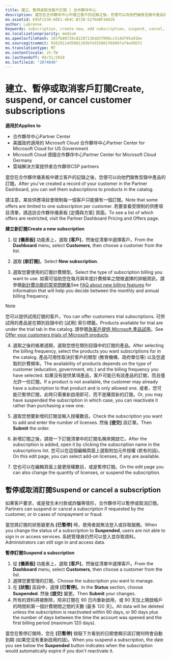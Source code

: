 ```yaml
---
title: 建立、暫停或取消客戶訂閱 | 合作夥伴中心
description: 當您在合作夥伴中心中建立客戶的記錄之後，您便可以向他們銷售型錄中產品的訂閱。
ms.assetid: E95F1538-60E1-464C-B72B-52764BF3A820
author: Labrenne
Keywords: subscription, create new, add subscription, suspend, cancel,
ms.localizationpriority: medium
ms.openlocfilehash: 103fb80729c82287136dd3f006cc514d795a91be
ms.sourcegitcommit: 92629114d5081103bfe555081f69997af4ed56f2
ms.translationtype: MT
ms.contentlocale: zh-TW
ms.lasthandoff: 08/31/2018
ms.locfileid: "2874848"
---
```

# <a name="create-suspend-or-cancel-customer-subscriptions"></a><span data-ttu-id="91cb2-103">建立、暫停或取消客戶訂閱</span><span class="sxs-lookup"><span data-stu-id="91cb2-103">Create, suspend, or cancel customer subscriptions</span></span>

**<span data-ttu-id="91cb2-104">適用於</span><span class="sxs-lookup"><span data-stu-id="91cb2-104">Applies to</span></span>**

-  <span data-ttu-id="91cb2-105">合作夥伴中心</span><span class="sxs-lookup"><span data-stu-id="91cb2-105">Partner Center</span></span>
-  <span data-ttu-id="91cb2-106">美國政府適用的 Microsoft Cloud 合作夥伴中心</span><span class="sxs-lookup"><span data-stu-id="91cb2-106">Partner Center for Microsoft Cloud for US Government</span></span>
-  <span data-ttu-id="91cb2-107">Microsoft Cloud 德國合作夥伴中心</span><span class="sxs-lookup"><span data-stu-id="91cb2-107">Partner Center for Microsoft Cloud Germany</span></span>
-  <span data-ttu-id="91cb2-108">雲端解決方案提供者合作夥伴</span><span class="sxs-lookup"><span data-stu-id="91cb2-108">CSP partners</span></span>

<span data-ttu-id="91cb2-109">當您在合作夥伴儀表板中建立客戶的記錄之後，您便可以向他們銷售型錄中產品的訂閱。</span><span class="sxs-lookup"><span data-stu-id="91cb2-109">After you've created a record of your customer in the Partner Dashboard, you can sell them subscriptions to products in the catalog.</span></span>

<span data-ttu-id="91cb2-110">請注意，某些供應項目會限制每一個客戶只能擁有一個訂閱。</span><span class="sxs-lookup"><span data-stu-id="91cb2-110">Note that some offers are limited to one subscription per customer.</span></span> <span data-ttu-id="91cb2-111">若要查看受限制的供應項目清單，請造訪合作夥伴儀表板 [定價與方案] 頁面。</span><span class="sxs-lookup"><span data-stu-id="91cb2-111">To see a list of which offers are restricted, visit the Partner Dashboard Pricing and Offers page.</span></span> 


**<span data-ttu-id="91cb2-112">建立新訂閱</span><span class="sxs-lookup"><span data-stu-id="91cb2-112">Create a new subscription</span></span>**

1.  <span data-ttu-id="91cb2-113">從 **\[儀表板\]** 功能表上，選取 **\[客戶\]**，然後從清單中選擇客戶。</span><span class="sxs-lookup"><span data-stu-id="91cb2-113">From the **Dashboard** menu, select **Customers**, then choose a customer from the list.</span></span>

2.  <span data-ttu-id="91cb2-114">選取 **\[新訂閱\]**。</span><span class="sxs-lookup"><span data-stu-id="91cb2-114">Select **New subscription**.</span></span>

3.  <span data-ttu-id="91cb2-115">選取您要使用的訂閱計費類型。</span><span class="sxs-lookup"><span data-stu-id="91cb2-115">Select the type of subscription billing you want to use.</span></span>  <span data-ttu-id="91cb2-116">如需可協助您在每月與年度計費頻率之間做選擇的詳細資訊，請參閱[新計費功能的常見問題集](faq-about-new-billing-features.md)</span><span class="sxs-lookup"><span data-stu-id="91cb2-116">See [FAQ about new billing features](faq-about-new-billing-features.md) for information that will help you decide between the monthly and annual billing frequency.</span></span>
 
 >[!Note]
 ><span data-ttu-id="91cb2-117">您可以提供試用訂閱的客戶。</span><span class="sxs-lookup"><span data-stu-id="91cb2-117">You can offer customers trial subscriptions.</span></span> <span data-ttu-id="91cb2-118">可供試用的產品是在類別目錄中的 [試用] 索引標籤。</span><span class="sxs-lookup"><span data-stu-id="91cb2-118">Products available for trial are under the trial tab in the catalog.</span></span> <span data-ttu-id="91cb2-119">請參閱[為客戶提供 Microsoft 產品試用](offer-your-customers-trials-of-microsoft-products.md)。</span><span class="sxs-lookup"><span data-stu-id="91cb2-119">See [Offer your customers trials of Microsoft products](offer-your-customers-trials-of-microsoft-products.md).</span></span>

 
4. <span data-ttu-id="91cb2-120">選取之後的帳單週期，選取您想在類別目錄中的訂閱的產品。</span><span class="sxs-lookup"><span data-stu-id="91cb2-120">After selecting the billing frequency, select the products you want subscriptions for in the catalog.</span></span> <span data-ttu-id="91cb2-121">產品可用性取決於客戶的類型 (教育機構、政府單位等) 以及您選取的計費頻率。</span><span class="sxs-lookup"><span data-stu-id="91cb2-121">The availability of products depends on the type of customer (education, government, etc.) and the billing frequency you have selected.</span></span> <span data-ttu-id="91cb2-122">如果沒有提供某項產品，客戶可能已有該產品的訂閱，而且僅允許一份訂閱。</span><span class="sxs-lookup"><span data-stu-id="91cb2-122">If a product is not available, the customer may already have a subscription to that product and is only allowed one.</span></span> <span data-ttu-id="91cb2-123">或者，您可能已暫停訂閱，此時只需重新啟用即可，而不是購買新的訂閱。</span><span class="sxs-lookup"><span data-stu-id="91cb2-123">Or, you may have suspended the subscription in which case, you can reactivate it rather than purchasing a new one.</span></span>

5. <span data-ttu-id="91cb2-124">選取您想要新增的訂閱並輸入授權數目。</span><span class="sxs-lookup"><span data-stu-id="91cb2-124">Check the subscription you want to add and enter the number of licenses.</span></span> <span data-ttu-id="91cb2-125">然後 **\[提交\]** 該訂單。</span><span class="sxs-lookup"><span data-stu-id="91cb2-125">Then **Submit** the order.</span></span>

6.  <span data-ttu-id="91cb2-126">新增訂閱之後，請按一下訂閱清單中的訂閱名稱來開啟它。</span><span class="sxs-lookup"><span data-stu-id="91cb2-126">After the subscription is added, open it by clicking the subscription name in the subscriptions list.</span></span> <span data-ttu-id="91cb2-127">您可以在這個編輯頁面上選取附加元件授權 (若有的話)。</span><span class="sxs-lookup"><span data-stu-id="91cb2-127">On this edit page, you can select add-on licenses, if any are available.</span></span>

7.  <span data-ttu-id="91cb2-128">您也可以在編輯頁面上變更授權數目，或是暫停訂閱。</span><span class="sxs-lookup"><span data-stu-id="91cb2-128">On the edit page you can also change the quantity of licenses, or suspend the subscription.</span></span>

## <a name="suspend-or-cancel-a-subscription"></a><span data-ttu-id="91cb2-129">暫停或取消訂閱</span><span class="sxs-lookup"><span data-stu-id="91cb2-129">Suspend or cancel a subscription</span></span>

<span data-ttu-id="91cb2-130">如果客戶要求，或是發生未付款或詐騙等情形，合作夥伴可以暫停或取消訂閱。</span><span class="sxs-lookup"><span data-stu-id="91cb2-130">Partners can suspend or cancel a subscription if requested by the customer, or in cases of nonpayment or fraud.</span></span>

<span data-ttu-id="91cb2-131">當您將訂閱的狀態變更為 **\[已暫停\]** 時，使用者就無法登入或存取服務。</span><span class="sxs-lookup"><span data-stu-id="91cb2-131">When you change the status of a subscription to **Suspended**, users are not able to sign in or access services.</span></span> <span data-ttu-id="91cb2-132">系統管理員仍然可以登入並存取資料。</span><span class="sxs-lookup"><span data-stu-id="91cb2-132">Administrators can still sign in and access data.</span></span>

**<span data-ttu-id="91cb2-133">暫停訂閱</span><span class="sxs-lookup"><span data-stu-id="91cb2-133">Suspend a subscription</span></span>**

1.  <span data-ttu-id="91cb2-134">從 **\[儀表板\]** 功能表上，選取 **\[客戶\]**，然後從清單中選擇客戶。</span><span class="sxs-lookup"><span data-stu-id="91cb2-134">From the **Dashboard** menu, select **Customers**, then choose a customer from the list.</span></span>
2.  <span data-ttu-id="91cb2-135">選擇您要管理的訂閱。</span><span class="sxs-lookup"><span data-stu-id="91cb2-135">Choose the subscription you want to manage.</span></span>
3.  <span data-ttu-id="91cb2-136">在 **\[狀態\]** 區段中，選擇 **\[已暫停\]**。</span><span class="sxs-lookup"><span data-stu-id="91cb2-136">In the **Status** section, choose **Suspended**.</span></span> <span data-ttu-id="91cb2-137">然後 **\[提交\]** 變更。</span><span class="sxs-lookup"><span data-stu-id="91cb2-137">Then **Submit** your changes.</span></span>
4.  <span data-ttu-id="91cb2-138">所有的資料將被刪除，除非訂閱在 90 日内重新啟用，或 90 天加上開啟帳戶的時間和第一個計費期間之間的天數 (最多 120 天)。</span><span class="sxs-lookup"><span data-stu-id="91cb2-138">All data will be deleted unless the subscription is reactivated within 90 days, or 90 days plus the number of days between the time the account was opened and the first billing period (maximum 120 days).</span></span>

<span data-ttu-id="91cb2-139">當您在暫停訂閱時，您在 **\[已暫停\]** 按鈕下方看到的日期會顯示該訂閱何時會自動到期 (如果您沒有重新啟用的話)。</span><span class="sxs-lookup"><span data-stu-id="91cb2-139">When you suspend a subscription, the date you see below the **Suspended** button indicates when the subscription would automatically expire if you don't reactivate it.</span></span> 




 



